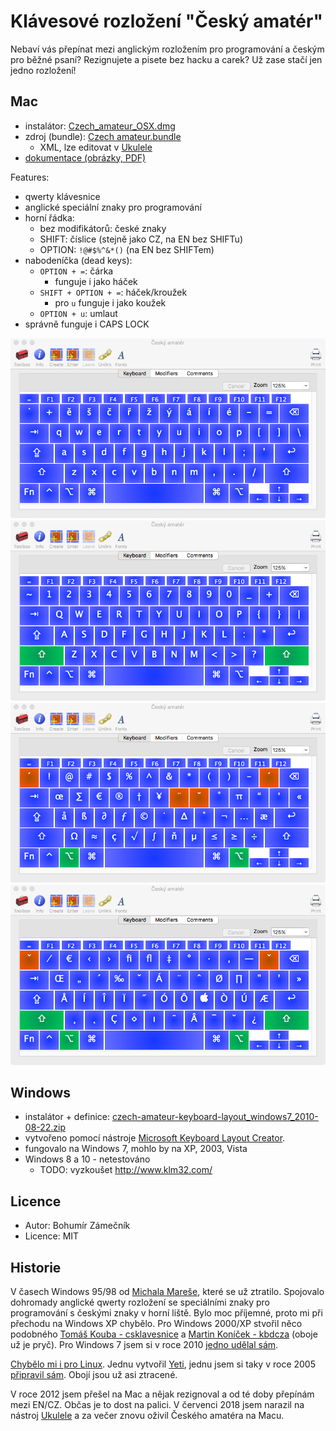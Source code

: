 # Klávesové rozložení "Český amatér"

Nebaví vás přepínat mezi anglickým rozložením pro programování a českým pro
běžné psaní? Rezignujete a pisete bez hacku a carek? Už zase stačí jen jedno rozložení!

## Mac

- instalátor: [Czech_amateur_OSX.dmg](mac/installer/Czech_amateur_OSX.dmg)
- zdroj (bundle): [Czech amateur.bundle](mac/installer/src/)
  - XML, lze editovat v [Ukulele](http://scripts.sil.org/ukelele)
- [dokumentace (obrázky, PDF)](mac/docs/)

Features:

- qwerty klávesnice
- anglické speciální znaky pro programování
- horní řádka:
  - bez modifikátorů: české znaky
  - SHIFT: číslice (stejně jako CZ, na EN bez SHIFTu)
  - OPTION: `!@#$%^&*()` (na EN bez SHIFTem)
- nabodeníčka (dead keys):
  - `OPTION + =`: čárka
    - funguje i jako háček
  - `SHIFT + OPTION + =`: háček/kroužek
    - pro `u` funguje i jako koužek
  - `OPTION + u`: umlaut
- správně funguje i CAPS LOCK

![default](mac/docs/czech_amateur_default.png)
![SHIFT](mac/docs/czech_amateur_shift.png)
![OPTION](mac/docs/czech_amateur_option.png)
![OPTION + SHIFT](mac/docs/czech_amateur_option_shift.png)

## Windows

- instalátor + definice: [czech-amateur-keyboard-layout_windows7_2010-08-22.zip](windows/czech-amateur-keyboard-layout_windows7_2010-08-22.zip)
- vytvořeno pomocí nástroje [Microsoft Keyboard Layout Creator](https://www.microsoft.com/en-us/download/details.aspx?id=22339).
- fungovalo na Windows 7, mohlo by na XP, 2003, Vista
- Windows 8 a 10 - netestováno
  - TODO: vyzkoušet http://www.klm32.com/

## Licence

- Autor: Bohumír Zámečník
- Licence: MIT

## Historie

V časech Windows 95/98 od [Michala Mareše](http://www.neo.cz/~tomas/csklavesnice/klavesnice_w9x.html), které se už ztratilo. Spojovalo dohromady anglické qwerty rozložení se speciálními znaky pro programování s českými znaky v horní liště. Bylo moc příjemné, proto mi při přechodu na Windows XP chybělo. Pro Windows 2000/XP stvořil něco podobného [Tomáš Kouba - csklavesnice](http://www.neo.cz/~tomas/csklavesnice/) a [Martin Koníček - kbdcza](http://www.volny.cz/martin.konicek/kbdcza/) (oboje už je pryč). Pro Windows 7 jsem si v roce 2010 [jedno udělal sám](https://www.dropbox.com/sh/6rkoubtpoc1fsje/j4jKV40ZoN/czech-amateur-keyboard-layout_windows7_2010-08-22.zip).

[Chybělo mi i pro Linux](http://www.abclinuxu.cz/blog/bohous/2005/11/cesky-amater-klavesove-rozlozeni). Jednu vytvořil [Yeti](http://trific.ath.cx/resources/czech-x-keyboard/), jednu jsem si taky v roce 2005 [připravil sám](http://www.abclinuxu.cz/blog/bohous/2005/12/klavesnice-cesky-amater-hotovo). Obojí jsou už asi ztracené.

V roce 2012 jsem přešel na Mac a nějak rezignoval a od té doby přepínám mezi EN/CZ. Občas je to dost na palici. V červenci 2018 jsem narazil na nástroj [Ukulele](http://scripts.sil.org/ukelele) a za večer znovu oživil Českého amatéra na Macu.
